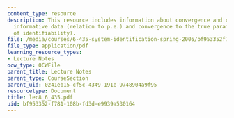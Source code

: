 ```yaml
---
content_type: resource
description: This resource includes information about convergence and consistency,
  informative data (relation to p.e.) and convergence to the true parameters (role
  of identifiability).
file: /media/courses/6-435-system-identification-spring-2005/bf953352f781108bfd3de9939a530164_lec8_6_435.pdf
file_type: application/pdf
learning_resource_types:
- Lecture Notes
ocw_type: OCWFile
parent_title: Lecture Notes
parent_type: CourseSection
parent_uid: 0241eb15-cf5c-4349-191e-9748904a9f95
resourcetype: Document
title: lec8_6_435.pdf
uid: bf953352-f781-108b-fd3d-e9939a530164
---
```

